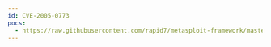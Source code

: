 ```yaml
---
id: CVE-2005-0773
pocs:
  - https://raw.githubusercontent.com/rapid7/metasploit-framework/master/modules/exploits/windows/backupexec/remote_agent.rb
---
```

